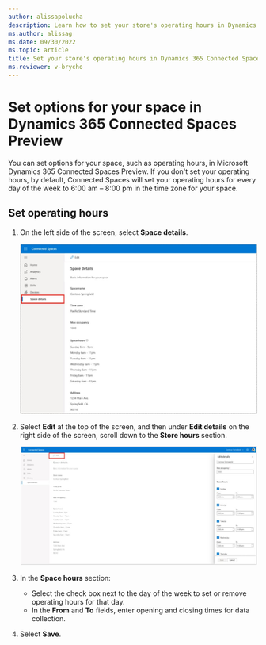 ```yaml
---
author: alissapolucha
description: Learn how to set your store's operating hours in Dynamics 365 Connected Spaces Preview
ms.author: alissag
ms.date: 09/30/2022
ms.topic: article
title: Set your store's operating hours in Dynamics 365 Connected Spaces Preview
ms.reviewer: v-brycho
---
```


# Set options for your space in Dynamics 365 Connected Spaces Preview

You can set options for your space, such as operating hours, in Microsoft Dynamics 365 Connected Spaces Preview. If you don't set your operating hours, by default, Connected Spaces will set your operating hours for every day of the week to 6:00 am – 8:00 pm in the time zone for your space.

## Set operating hours

1. On the left side of the screen, select **Space details**.

    ![Screenshot of Settings and operating hours](media/space-details.JPG "Screenshot of Settings and operating hours")

2. Select **Edit** at the top of the screen, and then under **Edit details** on the right side of the screen, scroll down to the **Store hours** section.

    ![Screenshot of Edit button highlighted.](media/space-details-edit.JPG "Screenshot of Edit button highlighted")
    
3. In the **Space hours** section: 

    - Select the check box next to the day of the week to set or remove operating hours for that day.
    - In the **From** and **To** fields, enter opening and closing times for data collection. 

4. Select **Save**. 

